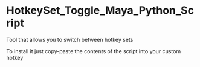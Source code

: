 # HotkeySet_Toggle_Maya_Python_Script
Tool that allows you to switch between hotkey sets

To install it just copy-paste the contents of the script into your custom hotkey
